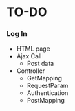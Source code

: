 # TO-DO

### Log In

  - HTML page
  - Ajax Call
    - Post data
  - Controller
    - GetMapping
    - RequestParam
    - Authentication
    - PostMapping